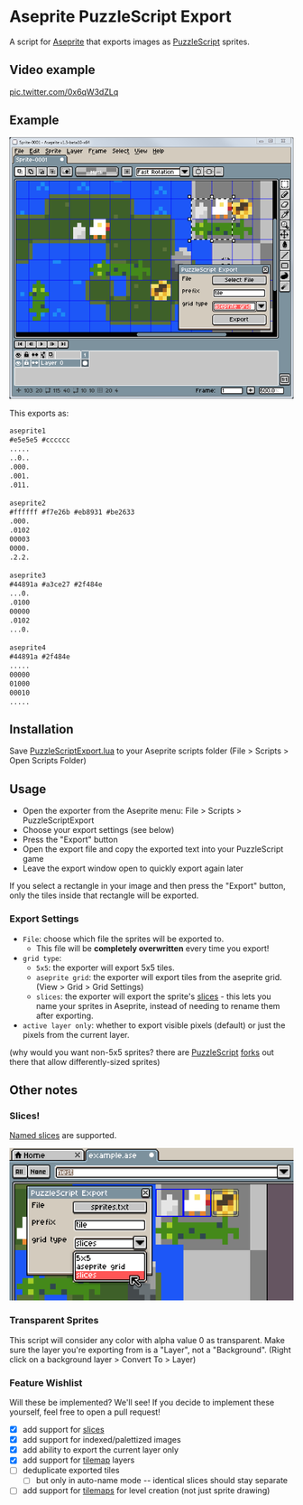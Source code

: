 # Aseprite PuzzleScript Export

A script for [Aseprite](https://www.aseprite.org/) that exports images as [PuzzleScript](https://www.puzzlescript.net/) sprites.

## Video example

<a href="https://t.co/0x6qW3dZLq">pic.twitter.com/0x6qW3dZLq</a>

## Example

![aseprite screenshot](./docs/example.png)

This exports as:

```
aseprite1
#e5e5e5 #cccccc
.....
..0..
.000.
.001.
.011.

aseprite2
#ffffff #f7e26b #eb8931 #be2633
.000.
.0102
00003
0000.
.2.2.

aseprite3
#44891a #a3ce27 #2f484e
...0.
.0100
00000
.0102
...0.

aseprite4
#44891a #2f484e
.....
00000
01000
00010
.....
```

## Installation

Save [PuzzleScriptExport.lua](https://raw.githubusercontent.com/pancelor/aseprite-puzzlescript-export/main/PuzzleScriptExport.lua) to your Aseprite scripts folder (File > Scripts > Open Scripts Folder)

## Usage

* Open the exporter from the Aseprite menu: File > Scripts > PuzzleScriptExport
* Choose your export settings (see below)
* Press the "Export" button
* Open the export file and copy the exported text into your PuzzleScript game
* Leave the export window open to quickly export again later

If you select a rectangle in your image and then press the "Export" button, only the tiles inside that rectangle will be exported.

### Export Settings

* `File`: choose which file the sprites will be exported to.
  * This file will be **completely overwritten** every time you export!
* `grid type`:
  * `5x5`: the exporter will export 5x5 tiles.
  * `aseprite grid`: the exporter will export tiles from the aseprite grid. (View > Grid > Grid Settings)
  * `slices`: the exporter will export the sprite's [slices](https://www.aseprite.org/docs/slices/) - this lets you name your sprites in Aseprite, instead of needing to rename them after exporting.
* `active layer only`: whether to export visible pixels (default) or just the pixels from the current layer.

(why would you want non-5x5 sprites? there are [PuzzleScript](https://auroriax.github.io/PuzzleScript/editor.html) [forks](https://github.com/broken-sign-games/PuzzleScript) out there that allow differently-sized sprites)

## Other notes

### Slices!

[Named slices](https://www.aseprite.org/docs/slices/) are supported.

![aseprite screenshot](./docs/slices.png)

### Transparent Sprites

This script will consider any color with alpha value 0 as transparent. Make sure the layer you're exporting from is a "Layer", not a "Background". (Right click on a background layer > Convert To > Layer)

### Feature Wishlist

Will these be implemented? We'll see! If you decide to implement these yourself, feel free to open a pull request!

- [x] add support for [slices](https://www.aseprite.org/docs/slices/)
- [x] add support for indexed/palettized images
- [x] add ability to export the current layer only
- [x] add support for [tilemap](https://www.aseprite.org/docs/tilemap) layers
- [ ] deduplicate exported tiles
  - [ ] but only in auto-name mode -- identical slices should stay separate
- [ ] add support for [tilemaps](https://www.aseprite.org/docs/tilemap) for level creation (not just sprite drawing)
